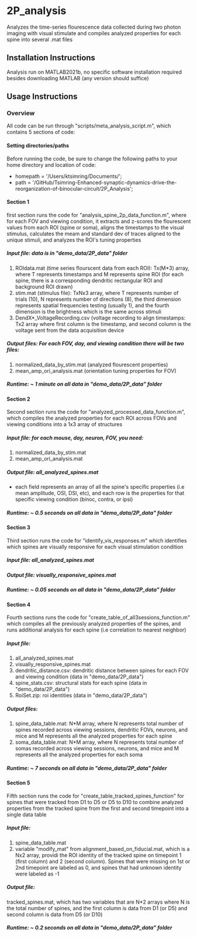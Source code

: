 # 2P_analysis

Analyzes the time-series flourescence data collected during two photon imaging with visual stimulate and compiles analyzed properties for each spine into several .mat files
## Installation Instructions
Analysis run on MATLAB2021b, no specific software installation required besides downloading MATLAB (any version should suffice)
## Usage Instructions

### Overview
All code can be run through "scripts/meta_analysis_script.m", which contains 5 sections of code:

#### Setting directories/paths
Before running the code, be sure to change the following paths to your home directory and location of code: 
- homepath = '/Users/ktsimring/Documents/';
- path = '/GitHub/Tsimring-Enhanced-synaptic-dynamics-drive-the-reorganization-of-binocular-circuit/2P_Analysis';


#### Section 1
 first section runs the code for "analysis_spine_2p_data_function.m", where for each FOV and viewing condition, it extracts and z-scores the flourescent values from each ROI (spine or soma), aligns the timestamps to the visual stimulus, calculates the meam and standard dev of traces aligned to the unique stimuli, and analyzes the ROI's tuning properties
##### Input file: data is in "demo_data/2P_data" folder 
1. ROIdata.mat (time series flourscent data from each ROI): Tx(M*3) array, where T represents timestamps and M represents spine ROI (for each spine, there is a corresponding dendritic rectangular ROI and background ROI drawn)
2. stim.mat (stimulus file): TxNx3 array, where T represents number of trials (10), N represents number of directions (8), the third dimension represents spatial frequencies testing (usually 1), and the fourth dimension is the brightness which is the same across stimuli
3. DendX*_VoltageRecording.csv (voltage recording to align timestamps: Tx2 array where first column is the timestamp, and second column is the voltage sent from the data acquisition device 
##### Output files: For each FOV, day, and viewing condition there will be two files: 
1. normalized_data_by_stim.mat (analyzed flourescent properties) 
2. mean_amp_ori_analysis.mat (orientation tuning properties for FOV)
##### Runtime: ~ 1 minute on all data in "demo_data/2P_data" folder

#### Section 2
Second section runs the code for "analyzed_processed_data_function.m", which compiles the analyzed properties for each ROI across FOVs and viewing conditions into a 1x3 array of structures
##### Input file: for each mouse, day, neuron, FOV, you need:
1. normalized_data_by_stim.mat
2. mean_amp_ori_analysis.mat
##### Output file: all_analyzed_spines.mat
- each field represents an array of all the spine's specific properties (i.e mean amplitude, OSI, DSI, etc), and each row is the properties for that specific viewing condition (binoc, contra, or ipsi)
##### Runtime: ~ 0.5 seconds on all data in "demo_data/2P_data" folder

#### Section 3
Third section runs the code for "identify_vis_responses.m" which identifies which spines are visually responsive for each visual stimulation condition
##### Input file: all_analyzed_spines.mat
##### Output file: visually_responsive_spines.mat
##### Runtime: ~ 0.05 seconds on all data in "demo_data/2P_data" folder

#### Section 4
Fourth sections runs the code for "create_table_of_all3sessions_function.m" which compiles all the previously analyzed properties of the spines, and runs additional analysis for each spine (i.e correlation to nearest neighbor)
##### Input file: 
1. all_analyzed_spines.mat
2. visually_responsive_spines.mat
3. dendritic_distance.csv: dendritic distance between spines for each FOV and viewing condition (data in "demo_data/2P_data")
4. spine_stats.csv: structural stats for each spine  (data in "demo_data/2P_data")
5. RoiSet.zip: roi identities (data in "demo_data/2P_data")
##### Output files:
1. spine_data_table.mat: N*M array, where N represents total number of spines recorded across viewing sessions, dendritic FOVs, neurons, and mice and M represents all the analyzed properties for each spine
2. soma_data_table.mat: N*M array, where N represents total number of somas recorded across viewing sessions, neurons, and mice and M represents all the analyzed properties for each soma
##### Runtime: ~ 7 seconds on all data in "demo_data/2P_data" folder

#### Section 5
 Fifth section runs the code for "create_table_tracked_spines_function" for spines that were tracked from D1 to D5 or D5 to D10 to combine analyzed properties from the tracked spine from the first and second timepoint into a single data table
##### Input file: 
1. spine_data_table.mat
2. variable "modify_mat" from alignment_based_on_fiducial.mat, which is a Nx2 array, providi the ROI identity of the tracked spine on timepoint 1 (first column) and 2 (second column). Spines that were missing on 1st or 2nd timepoint are labeled as 0, and spines that had unknown identity were labeled as -1
##### Output file: 
tracked_spines.mat, which has two variables that are N*2 arrays where N is the total number of spines, and the first column is data from D1 (or D5) and second column is data from D5 (or D10)
##### Runtime: ~ 0.2 seconds on all data in "demo_data/2P_data" folder
      
        
       
  
